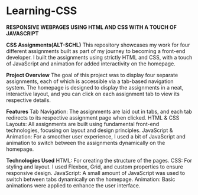 # Learning-CSS
**RESPONSIVE WEBPAGES USING HTML AND CSS WITH A TOUCH OF JAVASCRIPT**

**CSS Assignments(ALT-SCHL)**
This repository showcases my work for four different assignments built as part of my journey to becoming a front-end developer. I built the assignments using strictly HTML and CSS, with a touch of JavaScript and animation for added interactivity on the homepage.

**Project Overview**
The goal of this project was to display four separate assignments, each of which is accessible via a tab-based navigation system. The homepage is designed to display the assignments in a neat, interactive layout, and you can click on each assignment tab to view its respective details.

**Features**
Tab Navigation: The assignments are laid out in tabs, and each tab redirects to its respective assignment page when clicked.
HTML & CSS Layouts: All assignments are built using fundamental front-end technologies, focusing on layout and design principles.
JavaScript & Animation: For a smoother user experience, I used a bit of JavaScript and animation to switch between the assignments dynamically on the homepage.

**Technologies Used**
HTML: For creating the structure of the pages.
CSS: For styling and layout. I used Flexbox, Grid, and custom properties to ensure responsive design.
JavaScript: A small amount of JavaScript was used to switch between tabs dynamically on the homepage.
Animation: Basic animations were applied to enhance the user interface.
